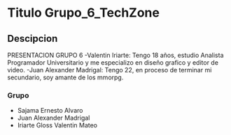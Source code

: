 # Titulo Grupo_6_TechZone

## Descipcion 
  PRESENTACION GRUPO 6
  -Valentin Iriarte: Tengo 18 años, estudio Analista Programador Universitario y me especializo en diseño grafico y editor de video.
  -Juan Alexander Madrigal: Tengo 22, en proceso de terminar mi secundario, soy amante de los mmorpg.
### Grupo 
- Sajama Ernesto Alvaro
- Juan Alexander Madrigal
- Iriarte Gloss Valentin Mateo 
